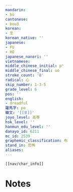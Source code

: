 ```yaml
---
mandarin:
- bù
cantonese:
- bou3
korean:
- 포
korean_native: ''
japanese:
- FU
- HO
japanese_nanori: ''
vietnamese:
middle_chinese_initial: pʰ
middle_chinese_final: uo
stroke_count: '8'
radical: 心
skip_number: 1-3-5
grade_level: 6
pos: ''
english:
- dreadful
羅馬字: po
韓文: '[[포]]'
joyo_level: 高等
hsk_level: ''
hanmun_edu_level: ''
danayo_id: 6211
mc_id: 2539
graphemic_classification: 布
stand_in: 恐怖
aliases:
---
```

```meta-bind-embed
[[nav/char_info]]
```

# Notes
